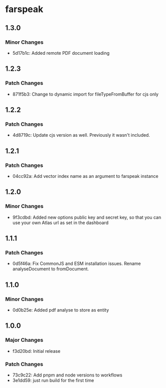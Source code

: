 # farspeak

## 1.3.0

### Minor Changes

- 5d17b1c: Added remote PDF document loading

## 1.2.3

### Patch Changes

- 871f5b3: Change to dynamic import for fileTypeFromBuffer for cjs only

## 1.2.2

### Patch Changes

- 4d8719c: Update cjs version as well. Previously it wasn't included.

## 1.2.1

### Patch Changes

- 04cc92a: Add vector index name as an argument to farspeak instance

## 1.2.0

### Minor Changes

- 9f3cdbd: Added new options public key and secret key, so that you can use your own Atlas url as set in the dashboard

## 1.1.1

### Patch Changes

- 0d5f46a: Fix CommonJS and ESM installation issues. Rename analyseDocument to fromDocument.

## 1.1.0

### Minor Changes

- 0d0b25e: Added pdf analyse to store as entity

## 1.0.0

### Major Changes

- f3d20bd: Initial release

### Patch Changes

- 73c9c22: Add pnpm and node versions to workflows
- 3e1dd59: just run build for the first time
